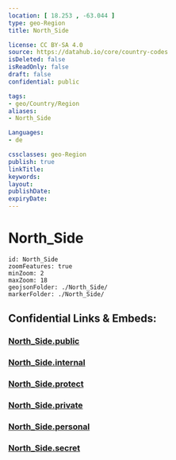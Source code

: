 ```yaml
---
location: [ 18.253 , -63.044 ] 
type: geo-Region
title: North_Side

license: CC BY-SA 4.0
source: https://datahub.io/core/country-codes
isDeleted: false
isReadOnly: false
draft: false
confidential: public

tags:
- geo/Country/Region
aliases:
- North_Side

Languages:
- de

cssclasses: geo-Region
publish: true
linkTitle: 
keywords: 
layout: 
publishDate: 
expiryDate: 
---
```


# North_Side

```leaflet
id: North_Side
zoomFeatures: true 
minZoom: 2 
maxZoom: 18
geojsonFolder: ./North_Side/
markerFolder: ./North_Side/
```


## Confidential Links & Embeds: 

### [North_Side.public](/_public/\Earth\Continent\America~Caribbean\Anguilla\Counties~AnguillaNorth_Side.public.md) 

### [North_Side.internal](/_internal/\Earth\Continent\America~Caribbean\Anguilla\Counties~AnguillaNorth_Side.internal.md) 

### [North_Side.protect](/_protect/\Earth\Continent\America~Caribbean\Anguilla\Counties~AnguillaNorth_Side.protect.md) 

### [North_Side.private](/_private/\Earth\Continent\America~Caribbean\Anguilla\Counties~AnguillaNorth_Side.private.md) 

### [North_Side.personal](/_personal/\Earth\Continent\America~Caribbean\Anguilla\Counties~AnguillaNorth_Side.personal.md) 

### [North_Side.secret](/_secret/\Earth\Continent\America~Caribbean\Anguilla\Counties~AnguillaNorth_Side.secret.md)

